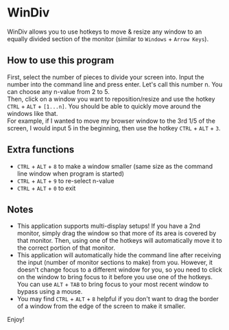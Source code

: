 # WinDiv
WinDiv allows you to use hotkeys to move & resize any window to an equally divided section of the monitor (similar to `Windows` + `Arrow Keys`). 

## How to use this program
First, select the number of pieces to divide your screen into. Input the number into the command line and press enter. Let's call this number n. You can choose any n-value from 2 to 5. <br/>
Then, click on a window you want to reposition/resize and use the hotkey `CTRL` + `ALT` + `[1...n]`. You should be able to quickly move around the windows like that.<br/>
For example, if I wanted to move my browser window to the 3rd 1/5 of the screen, I would input 5 in the beginning, then use the hotkey `CTRL` + `ALT` + `3`.

## Extra functions
- `CTRL` + `ALT` + `8` to make a window smaller (same size as the command line window when program is started)
- `CTRL` + `ALT` + `9` to re-select n-value
- `CTRL` + `ALT` + `0` to exit

## Notes
- This application supports multi-display setups! If you have a 2nd monitor, simply drag the window so that more of its area is covered by that monitor. Then, using one of the hotkeys will automatically move it to the correct portion of that monitor.
- This application will automatically hide the command line after receiving the input (number of monitor sections to make) from you. However, it doesn't change focus to a different window for you, so you need to click on the window to bring focus to it before you use one of the hotkeys. You can use `ALT` + `TAB` to bring focus to your most recent window to bypass using a mouse.
- You may find `CTRL` + `ALT` + `8` helpful if you don't want to drag the border of a window from the edge of the screen to make it smaller.

Enjoy!
